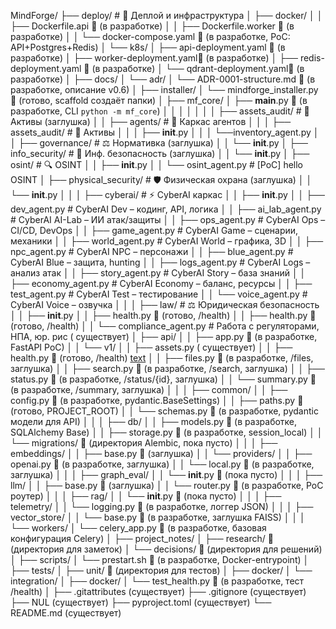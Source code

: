MindForge/
├── deploy/                      # 🚀 Деплой и инфраструктура
│   ├── docker/
│   │   ├── Dockerfile.api        📌 (в разработке)
│   │   ├── Dockerfile.worker     📌 (в разработке)
│   │   └── docker-compose.yaml   📌 (в разработке, PoC: API+Postgres+Redis)
│   └── k8s/
│       ├── api-deployment.yaml   📌 (в разработке)
│       ├── worker-deployment.yaml📌 (в разработке)
│       ├── redis-deployment.yaml 📌 (в разработке)
│       └── qdrant-deployment.yaml📌 (в разработке)
│
├── docs/
│   └── adr/
│       └── ADR-0001-structure.md 📌 (в разработке, описание v0.6)
│
├── installer/
│   └── mindforge_installer.py    📌 (готово, scaffold создаёт папки)
│
├── mf_core/
│   ├── __main__.py               📌 (в разработке, CLI `python -m mf_core`)
│   │
│   │
│   │
│   ├── assets_audit/           # 💼 Активы (заглушка)
│   │   ├── agents/                     # 🧩 Каркас агентов
│   │   │     ├── assets_audit/           # 💼 Активы 
│   │   │         ├──  __init__.py
│   │   │         └──inventory_agent.py
│   │   ├── governance/             # ⚖️ Нормативка (заглушка)
│   │        └── __init__.py
│   ├── info_security/          # 🔐 Инф. безопасность (заглушка)
│   │   └── __init__.py
│   ├── osint/                  # 🔍 OSINT
│   │   ├── __init__.py
│   │   └── osint_agent.py      # [PoC] hello OSINT
│   ├── physical_security/      # 🛡️ Физическая охрана (заглушка)
│   │   └── __init__.py
│   │
│   ├── cyberai/                # ⚡ CyberAI каркас
│   │   ├── __init__.py
│   │   ├── dev_agent.py        # CyberAI Dev – кодинг, API, логика
│   │   ├── ai_lab_agent.py     # CyberAI AI-Lab – ИИ атак/защиты
│   │   ├── ops_agent.py        # CyberAI Ops – CI/CD, DevOps
│   │   ├── game_agent.py       # CyberAI Game – сценарии, механики
│   │   ├── world_agent.py      # CyberAI World – графика, 3D
│   │   ├── npc_agent.py        # CyberAI NPC – персонажи
│   │   ├── blue_agent.py       # CyberAI Blue – защита, hunting
│   │   ├── logs_agent.py       # CyberAI Logs – анализ атак
│   │   ├── story_agent.py      # CyberAI Story – база знаний
│   │   ├── economy_agent.py    # CyberAI Economy – баланс, ресурсы
│   │   ├── test_agent.py       # CyberAI Test – тестирование
│   │   └── voice_agent.py      # CyberAI Voice – озвучка
│   │
│   ├── law/                    # ⚖️ Юридическая безопасность
│   │       ├── __init__.py
│   │       ├── health.py         📌 (готово, /health)
│   │       ├── health.py         📌 (готово, /health)
│   │       └── compliance_agent.py # Работа с регуляторами, НПА, юр. рис  ( существует)
│   ├── api/
│   │   ├── app.py                📌 (в разработке, FastAPI PoC)
│   │   └── v1/
│   │       ├──   assets.py                                              ( существует)
│   │       ├── health.py         📌 (готово, /health)
[text](../api/v1/law.py)
│   │       ├── files.py          📌 (в разработке, /files, заглушка)
│   │       ├── search.py         📌 (в разработке, /search, заглушка)
│   │       ├── status.py         📌 (в разработке, /status/{id}, заглушка)
│   │       └── summary.py        📌 (в разработке, /summary, заглушка)
│   │
│   ├── common/
│   │   ├── config.py             📌 (в разработке, pydantic.BaseSettings)
│   │   ├── paths.py              📌 (готово, PROJECT_ROOT)
│   │   └── schemas.py            📌 (в разработке, pydantic модели для API)
│   │
│   ├── db/
│   │   ├── models.py             📌 (в разработке, SQLAlchemy Base)
│   │   ├── storage.py            📌 (в разработке, session_local)
│   │   └── migrations/           📌 (директория Alembic, пока пусто)
│   │
│   ├── embeddings/
│   │   ├── base.py               📌 (заглушка)
│   │   └── providers/
│   │       ├── openai.py         📌 (в разработке, заглушка)
│   │       └── local.py          📌 (в разработке, заглушка)
│   │
│   ├── graph_eval/
│   │   └── __init__.py           📌 (пока пусто)
│   │
│   ├── llm/
│   │   ├── base.py               📌 (заглушка)
│   │   └── router.py             📌 (в разработке, PoC роутер)
│   │
│   ├── rag/
│   │   └── __init__.py           📌 (пока пусто)
│   │
│   ├── telemetry/
│   │   └── logging.py            📌 (в разработке, логгер JSON)
│   │
│   ├── vector_store/
│   │   └── base.py               📌 (в разработке, заглушка FAISS)
│   │
│   └── workers/
│       └── celery_app.py         📌 (в разработке, базовая конфигурация Celery)
│
├── project_notes/
│   ├── research/                 📌 (директория для заметок)
│   └── decisions/                📌 (директория для решений)
│
├── scripts/
│   └── prestart.sh               📌 (в разработке, Docker-entrypoint)
│
├── tests/
│   ├── unit/                     📌 (директория для тестов)
│   ├── docker/
│   └── integration/
│      ├── docker/
│            └── test_health.py        📌 (в разработке, тест /health)
│
├── .gitattributes (существует)
├── .gitignore     (существует)
├── NUL            (существует)
├── pyproject.toml (существует)
└── README.md      (существует)
